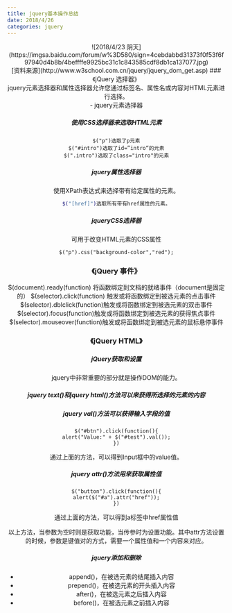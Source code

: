 ```yaml
---
title: jquery基本操作总结
date: 2018/4/26
categories: jquery
---
```


<center>![2018/4/23 阴天](https://imgsa.baidu.com/forum/w%3D580/sign=4cebdabbd31373f0f53f6f97940d4b8b/4beffffe9925bc31c1c843585cdf8db1ca137077.jpg)

<center>[资料来源](http://www.w3school.com.cn/jquery/jquery_dom_get.asp)
### <center> 《jQuery 选择器》
<center>jquery元素选择器和属性选择器允许您通过标签名、属性名或内容对HTML元素进行选择。
<center>- jquery元素选择器

##### 使用CSS选择器来选取HTML元素
```bush
$("p")选取了p元素
$("#intro")选取了id=”intro“的元素
$(".intro")选取了class="intro"的元素
```
#####  jquery属性选择器

使用XPath表达式来选择带有给定属性的元素。
```bash
$("[href]")选取所有带有href属性的元素。
```
#####  jqueryCSS选择器

可用于改变HTML元素的CSS属性
```bush
$("p").css("background-color","red");
```
### <center> 《jQuery 事件》
$(document).ready(function) 将函数绑定到文档的就绪事件（document是固定的）
$(selector).click(function) 触发或将函数绑定到被选元素的点击事件
$(selector).dblclick(function)触发或将函数绑定到被选元素的双击事件
$(selector).focus(function)触发或将函数绑定到被选元素的获得焦点事件
$(selector).mouseover(function)触发或将函数绑定到被选元素的鼠标悬停事件

### <center> 《jQuery HTML》
##### jQuery获取和设置
jquery中非常重要的部分就是操作DOM的能力。

##### jquery text()和jquery html()方法可以来获得所选择的元素的内容

##### jquery val()方法可以获得输入字段的值
```bush
$("#btn").click(function(){
alert("Value:" + $("#test").val());
})
```
通过上面的方法，可以得到Input框中的value值。

##### jquery attr()方法用来获取属性值
```bush
$("button").click(function(){
alert($("#a").attr("href"));
})
```
通过上面的方法，可以得到a标签中href属性值

以上方法，当参数为空时则是获取功能，当传参时为设置功能。其中attr方法设置的时候，参数是键值对的方式，需要一个属性值和一个内容来对应。

##### jquery添加和删除
- append()，在被选元素的结尾插入内容
- prepend()，在被选元素的开头插入内容
- after()，在被选元素之后插入内容
- before()，在被选元素之前插入内容
